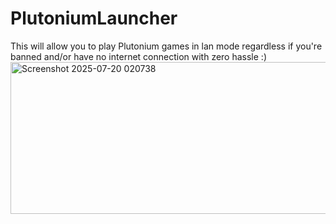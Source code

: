 # PlutoniumLauncher
This will allow you to play Plutonium games in lan mode regardless if you're banned and/or have no internet connection with zero hassle :)
<img width="670" height="243" alt="Screenshot 2025-07-20 020738" src="https://github.com/user-attachments/assets/c27fb7dc-89fa-4c92-a462-d455cd2ac296" />
